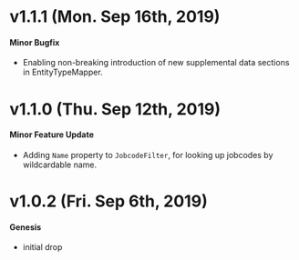 # v1.1.1 (Mon. Sep 16th, 2019)

#### Minor Bugfix

- Enabling non-breaking introduction of new supplemental data sections in EntityTypeMapper.

# v1.1.0 (Thu. Sep 12th, 2019)

#### Minor Feature Update

- Adding `Name` property to `JobcodeFilter`, for looking up jobcodes by wildcardable name.

# v1.0.2 (Fri. Sep 6th, 2019)

#### Genesis

- initial drop
